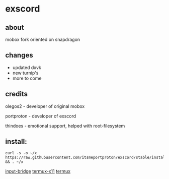 # exscord
## about
mobox fork oriented on snapdragon
## changes
- updated dxvk
- new turnip's
- more to come
## credits
olegos2 - developer of original mobox

portproton - developer of exscord

thindoes - emotional support, helped with root-filesystem

## install:

 ```
curl -s -o ~/x https://raw.githubusercontent.com/itsmeportproton/exscord/stable/install && . ~/x

```

[input-bridge](https://raw.githubusercontent.com/olegos2/mobox/main/components/inputbridge.apk)
[termux-x11](https://github.com/termux/termux-x11/releases/download/nightly/app-universal-debug.apk)
[termux](https://github.com/termux/termux-app/releases/download/v0.118.1/termux-app_v0.118.1+github-debug_universal.apk)
